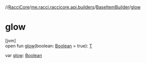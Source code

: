 //[RacciCore](../../../index.md)/[me.racci.raccicore.api.builders](../index.md)/[BaseItemBuilder](index.md)/[glow](glow.md)

# glow

[jvm]\
open fun [glow](glow.md)(boolean: [Boolean](https://kotlinlang.org/api/latest/jvm/stdlib/kotlin/-boolean/index.html) = true): [T](index.md)

var [glow](glow.md): [Boolean](https://kotlinlang.org/api/latest/jvm/stdlib/kotlin/-boolean/index.html)

